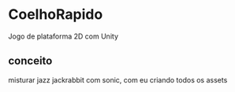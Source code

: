 # CoelhoRapido
Jogo de plataforma 2D com Unity

## conceito
misturar jazz jackrabbit com sonic, com eu criando todos os assets
